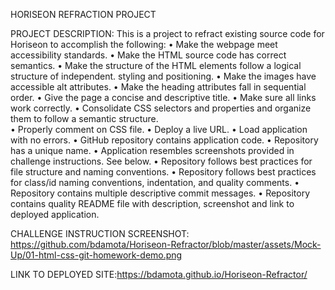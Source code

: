 HORISEON REFRACTION PROJECT

PROJECT DESCRIPTION:
This is a project to refract existing source code for Horiseon to accomplish the following:
•	Make the webpage meet accessibility standards.
•	Make the HTML source code has correct semantics. 
•	Make the structure of the HTML elements follow a logical structure of independent.
       styling and positioning.
•	Make the images have accessible alt attributes.
•	Make the heading attributes fall in sequential order. 
•	Give the page a concise and descriptive title. 
•	Make sure all links work correctly. 
•	Consolidate CSS selectors and properties and organize them to follow a semantic 
structure.  
•	Properly comment on CSS file. 
•	Deploy a live URL. 
•	Load application with no errors. 
•	GitHub repository contains application code. 
•	Repository has a unique name. 
•	Application resembles screenshots provided in challenge instructions. See below. 
•	Repository follows best practices for file structure and naming conventions. 
•	Repository follows best practices for class/id naming conventions, indentation, and quality comments. 
•	Repository contains multiple descriptive commit messages. 
•	Repository contains quality README file with description, screenshot and link to deployed application. 

CHALLENGE INSTRUCTION SCREENSHOT: 
https://github.com/bdamota/Horiseon-Refractor/blob/master/assets/Mock-Up/01-html-css-git-homework-demo.png

LINK TO DEPLOYED SITE:https://bdamota.github.io/Horiseon-Refractor/

